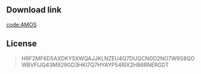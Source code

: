 ## Download link

[code:AMOS](https://pan.baidu.com/s/1esXz3K9Wnt4GYTDMGbcftw )

## License

> HRF2MF6D5AXDKY5XWQAJJKLNZEU4Q7DUQCNGD2NO7W9S8QOWBVFIJQ43M929GD3HKI7Q7HYAYP54RIX2H86RNERGDT

